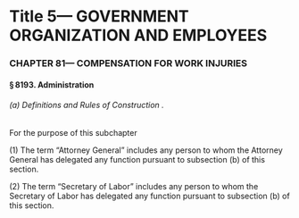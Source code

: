 
# Title 5— GOVERNMENT ORGANIZATION AND EMPLOYEES
### CHAPTER 81— COMPENSATION FOR WORK INJURIES
#### § 8193. Administration
###### (a) Definitions and Rules of Construction .

For the purpose of this subchapter

(1) The term “Attorney General” includes any person to whom the Attorney General has delegated any function pursuant to subsection (b) of this section.

(2) The term “Secretary of Labor” includes any person to whom the Secretary of Labor has delegated any function pursuant to subsection (b) of this section.
